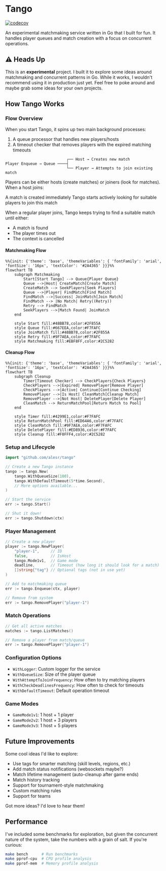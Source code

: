 # Tango
[![codecov](https://codecov.io/gh/alesr/tango/branch/main/graph/badge.svg)](https://codecov.io/gh/alesr/tango)

An experimental matchmaking service written in Go that I built for fun. It handles player queues and match creation with a focus on concurrent operations.

## ⚠️ Heads Up

This is an **experimental** project. I built it to explore some ideas around matchmaking and concurrent patterns in Go. While it works, I wouldn't recommend using it in production just yet. Feel free to poke around and maybe grab some ideas for your own projects.

## How Tango Works

### Flow Overview

When you start Tango, it spins up two main background processes:
1. A queue processor that handles new players/hosts
2. A timeout checker that removes players with the expired matching timeouts

```
                           ┌── Host → Creates new match
Player Enqueue → Queue ────┤
                           └── Player → Attempts to join existing match
```

Players can be either hosts (create matches) or joiners (look for matches). When a host joins:

A match is created immediately
Tango starts actively looking for suitable players to join this match

When a regular player joins, Tango keeps trying to find a suitable match until either:

- A match is found
- The player times out
- The context is cancelled

#### Matchmaking Flow

```mermaid
%%{init: {'theme': 'base', 'themeVariables': { 'fontFamily': 'arial', 'fontSize': '16px', 'textColor': '#2A4365' }}}%%
flowchart TB
    subgraph Matchmaking
        Start[Start Tango] --> Queue{Player Queue}
        Queue -->|Host| CreateMatch[Create Match]
        CreateMatch --> SeekPlayers[Seek Players]
        Queue -->|Player| FindMatch[Find Match]
        FindMatch -->|Success| JoinMatch[Join Match]
        FindMatch --> |No Match| Retry((Retry))
        Retry --> FindMatch
        SeekPlayers -->|Match Found| JoinMatch
    end

    style Start fill:#48BB78,color:#2F855A
    style Queue fill:#667EEA,color:#F7FAFC
    style JoinMatch fill:#48BB78,color:#2F855A
    style Retry fill:#9F7AEA,color:#F7FAFC
    style Matchmaking fill:#EBF8FF,color:#2C5282
```

#### Cleanup Flow

```mermaid
%%{init: {'theme': 'base', 'themeVariables': { 'fontFamily': 'arial', 'fontSize': '16px', 'textColor': '#2A4365' }}}%%
flowchart TB
    subgraph Cleanup
        Timer[Timeout Checker] --> CheckPlayers{Check Players}
        CheckPlayers -->|Expired| RemovePlayer[Remove Player]
        CheckPlayers -->|Active| Continue[Continue Checking]
        RemovePlayer -->|Is Host| CleanMatch[Cleanup Match]
        RemovePlayer -->|Not Host| DeletePlayer[Delete Player]
        CleanMatch --> ReturnMatchPool[Return Match to Pool]
    end

    style Timer fill:#4299E1,color:#F7FAFC
    style ReturnMatchPool fill:#ED64A6,color:#F7FAFC
    style CleanMatch fill:#9F7AEA,color:#F7FAFC
    style DeletePlayer fill:#ED8936,color:#F7FAFC
    style Cleanup fill:#F0FFF4,color:#2C5282
```

### Setup and Lifecycle

```go
import "github.com/alesr/tango"

// Create a new Tango instance
tango := tango.New(
    tango.WithQueueSize(100),
    tango.WithDefaultTimeout(5*time.Second),
    // More options available...
)

// Start the service
err := tango.Start()

// Shut it down!
err := tango.Shutdown(ctx)
```

### Player Management

```go
// Create a new player
player := tango.NewPlayer(
    "player-1",     // ID
    false,          // IsHost
    tango.Mode1v1,  // Game mode
    deadline,       // Timeout (how long it should look for a match)
    []string{"tag"} // Optional tags (not in use yet)
)

// Add to matchmaking queue
err := tango.Enqueue(ctx, player)

// Remove from system
err := tango.RemovePlayer("player-1")
```

### Match Operations

```go
// Get all active matches
matches := tango.ListMatches()

// Remove a player from match/queue
err := tango.RemovePlayer("player-1")
```

### Configuration Options

- `WithLogger`: Custom logger for the service
- `WithQueueSize`: Size of the player queue
- `WithAttemptToJoinFrequency`: How often to try matching players
- `WithCheckDeadlinesFrequency`: How often to check for timeouts
- `WithDefaultTimeout`: Default operation timeout

### Game Modes

- `GameMode1v1`: 1 host + 1 player
- `GameMode2v2`: 1 host + 3 players
- `GameMode3v3`: 1 host + 5 players

## Future Improvements

Some cool ideas I'd like to explore:

- Use tags for smarter matching (skill levels, regions, etc.)
- Add match status notifications (websockets maybe?)
- Match lifetime management (auto-cleanup after game ends)
- Match history tracking
- Support for tournament-style matchmaking
- Custom matching rules
- Support for teams

Got more ideas? I'd love to hear them!

## Performance

I've included some benchmarks for exploration, but given the concurrent nature of the system, take the numbers with a grain of salt. If you're curious:

```bash
make bench      # Run benchmarks
make pprof-cpu  # CPU profile analysis
make pprof-mem  # Memory profile analysis
```
